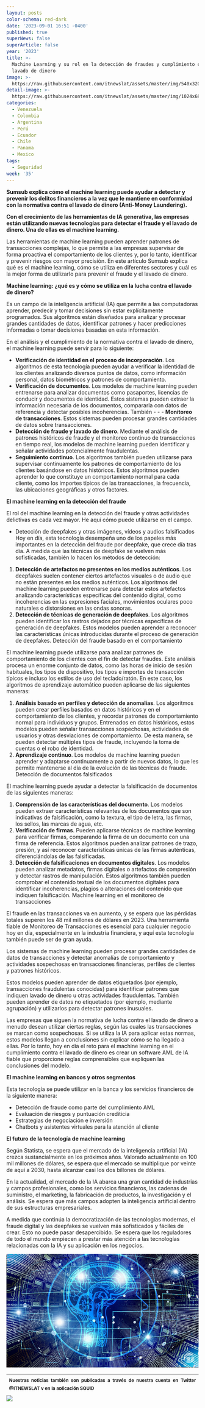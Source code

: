 ```yaml
---
layout: posts
color-schema: red-dark
date: '2023-09-01 16:51 -0400'
published: true
superNews: false
superArticle: false
year: '2023'
title: >-
  Machine Learning y su rol en la detección de fraudes y cumplimiento contra el
  lavado de dinero
image: >-
  https://raw.githubusercontent.com/itnewslat/assets/master/img/540x320/Machine-Learning-p.jpg
detail-image: >-
  https://raw.githubusercontent.com/itnewslat/assets/master/img/1024x680/Machine-Learning-g.jpg
categories:
  - Venezuela
  - Colombia
  - Argentina
  - Perú
  - Ecuador
  - Chile
  - Panama
  - Mexico
tags:
  - Seguridad
week: '35'
---
```

**Sumsub explica cómo el machine learning puede ayudar a detectar y prevenir los delitos financieros a la vez que le mantiene en conformidad con la normativa contra el lavado de dinero (Anti-Money Laundering).**
 
**Con el crecimiento de las herramientas de IA generativa, las empresas están utilizando nuevas tecnologías para detectar el fraude y el lavado de dinero. Una de ellas es el machine learning.**

Las herramientas de machine learning pueden aprender patrones de transacciones complejas, lo que permite a las empresas supervisar de forma proactiva el comportamiento de los clientes y, por lo tanto, identificar y prevenir riesgos con mayor precisión. En este artículo Sumsub explica qué es el machine learning, cómo se utiliza en diferentes sectores y cuál es la mejor forma de utilizarlo para prevenir el fraude y el lavado de dinero.
 
**Machine learning: ¿qué es y cómo se utiliza en la lucha contra el lavado de dinero?**
 
Es un campo de la inteligencia artificial (IA) que permite a las computadoras aprender, predecir y tomar decisiones sin estar explícitamente programados. Sus algoritmos están diseñados para analizar y procesar grandes cantidades de datos, identificar patrones y hacer predicciones informadas o tomar decisiones basadas en esta información.
 
En el análisis y el cumplimiento de la normativa contra el lavado de dinero, el machine learning puede servir para lo siguiente:

- **Verificación de identidad en el proceso de incorporación**. Los algoritmos de esta tecnología pueden ayudar a verificar la identidad de los clientes analizando diversos puntos de datos, como información personal, datos biométricos y patrones de comportamiento.
- **Verificación de documentos**. Los modelos de machine learning pueden entrenarse para analizar documentos como pasaportes, licencias de conducir y documentos de identidad. Estos sistemas pueden extraer la información necesaria de los documentos, compararla con datos de referencia y detectar posibles incoherencias. También - - - **Monitoreo de transacciones**. Estos sistemas pueden procesar grandes cantidades de datos sobre transacciones.
- **Detección de fraude y lavado de dinero**. Mediante el análisis de patrones históricos de fraude y el monitoreo continuo de transacciones en tiempo real, los modelos de machine learning pueden identificar y señalar actividades potencialmente fraudulentas.
- **Seguimiento continuo**. Los algoritmos también pueden utilizarse para supervisar continuamente los patrones de comportamiento de los clientes basándose en datos históricos. Estos algoritmos pueden aprender lo que constituye un comportamiento normal para cada cliente, como los importes típicos de las transacciones, la frecuencia, las ubicaciones geográficas y otros factores.
 
**El machine learning en la detección del fraude**
 
El rol del machine learning en la detección del fraude y otras actividades delictivas es cada vez mayor. He aquí cómo puede utilizarse en el campo.

- Detección de deepfakes y otras imágenes, vídeos y audios falsificados
Hoy en día, esta tecnología desempeña uno de los papeles más importantes en la detección del fraude por deepfake, que crece día tras día. A medida que las técnicas de deepfake se vuelven más sofisticadas, también lo hacen los métodos de detección:

1.	**Detección de artefactos no presentes en los medios auténticos**. Los deepfakes suelen contener ciertos artefactos visuales o de audio que no están presentes en los medios auténticos. Los algoritmos del machine learning pueden entrenarse para detectar estos artefactos analizando características específicas del contenido digital, como incoherencias en las expresiones faciales, movimientos oculares poco naturales o distorsiones en las ondas sonoras.
2.	**Detección de técnicas de generación de deepfakes**. Los algoritmos pueden identificar los rastros dejados por técnicas específicas de generación de deepfakes. Estos modelos pueden aprender a reconocer las características únicas introducidas durante el proceso de generación de deepfakes.
Detección del fraude basado en el comportamiento

El machine learning puede utilizarse para analizar patrones de comportamiento de los clientes con el fin de detectar fraudes. Este análisis procesa un enorme conjunto de datos, como las horas de inicio de sesión habituales, los tipos de dispositivo, los tipos e importes de transacción típicos e incluso los estilos de uso del teclado/ratón. En este caso, los algoritmos de aprendizaje automático pueden aplicarse de las siguientes maneras:

1.	**Análisis basado en perfiles y detección de anomalías**. Los algoritmos pueden crear perfiles basados en datos históricos y en el comportamiento de los clientes, y recordar patrones de comportamiento normal para individuos y grupos. Entrenados en datos históricos, estos modelos pueden señalar transacciones sospechosas, actividades de usuarios y otras desviaciones de comportamiento. De esta manera, se pueden detectar múltiples tipos de fraude, incluyendo la toma de cuentas o el robo de identidad.
2.	**Aprendizaje continuo**. Los modelos de machine learning pueden aprender y adaptarse continuamente a partir de nuevos datos, lo que les permite mantenerse al día de la evolución de las técnicas de fraude.
Detección de documentos falsificados

El machine learning puede ayudar a detectar la falsificación de documentos de las siguientes maneras:

1.	**Comprensión de las características del documento**. Los modelos pueden extraer características relevantes de los documentos que son indicativas de falsificación, como la textura, el tipo de letra, las firmas, los sellos, las marcas de agua, etc.
2.	**Verificación de firmas**. Pueden aplicarse técnicas de machine learning para verificar firmas, comparando la firma de un documento con una firma de referencia. Estos algoritmos pueden analizar patrones de trazo, presión, y así reconocer características únicas de las firmas auténticas, diferenciándolas de las falsificadas.
3.	**Detección de falsificaciones en documentos digitales**. Los modelos pueden analizar metadatos, firmas digitales o artefactos de compresión y detectar rastros de manipulación. Estos algoritmos también pueden comprobar el contenido textual de los documentos digitales para identificar incoherencias, plagios o alteraciones del contenido que indiquen falsificación.
Machine learning en el monitoreo de transacciones
 
El fraude en las transacciones va en aumento, y se espera que las pérdidas totales superen los 48 mil millones de dólares en 2023. Una herramienta fiable de Monitoreo de Transacciones es esencial para cualquier negocio hoy en día, especialmente en la industria financiera, y aquí esta tecnología también puede ser de gran ayuda.
 
Los sistemas de machine learning pueden procesar grandes cantidades de datos de transacciones y detectar anomalías de comportamiento y actividades sospechosas en transacciones financieras, perfiles de clientes y patrones históricos.
 
Estos modelos pueden aprender de datos etiquetados (por ejemplo, transacciones fraudulentas conocidas) para identificar patrones que indiquen lavado de dinero u otras actividades fraudulentas. También pueden aprender de datos no etiquetados (por ejemplo, mediante agrupación) y utilizarlos para detectar patrones inusuales.
 
Las empresas que siguen la normativa de lucha contra el lavado de dinero a menudo desean utilizar ciertas reglas, según las cuales las transacciones se marcan como sospechosas. Si se utiliza la IA para aplicar estas normas, estos modelos llegan a conclusiones sin explicar cómo se ha llegado a ellas. Por lo tanto, hoy en día el reto para el machine learning en el cumplimiento contra el lavado de dinero es crear un software AML de IA fiable que proporcione reglas comprensibles que expliquen las conclusiones del modelo.
 
**El machine learning en bancos y otros segmentos**
 
Esta tecnología se puede utilizar en la banca y los servicios financieros de la siguiente manera:

- Detección de fraude como parte del cumplimiento AML
- Evaluación de riesgos y puntuación crediticia
- Estrategias de negociación e inversión
- Chatbots y asistentes virtuales para la atención al cliente

**El futuro de la tecnología de machine learning**
 
Según Statista, se espera que el mercado de la inteligencia artificial (IA) crezca sustancialmente en los próximos años. Valorado actualmente en 100 mil millones de dólares, se espera que el mercado se multiplique por veinte de aquí a 2030, hasta alcanzar casi los dos billones de dólares.
 
En la actualidad, el mercado de la IA abarca una gran cantidad de industrias y campos profesionales, como los servicios financieros, las cadenas de suministro, el marketing, la fabricación de productos, la investigación y el análisis. Se espera que más campos adopten la inteligencia artificial dentro de sus estructuras empresariales.
 
A medida que continúa la democratización de las tecnologías modernas, el fraude digital y las deepfakes se vuelven más sofisticados y fáciles de crear. Esto no puede pasar desapercibido. Se espera que los reguladores de todo el mundo empiecen a prestar más atención a las tecnologías relacionadas con la IA y su aplicación en los negocios.
 
![](https://raw.githubusercontent.com/itnewslat/assets/master/img/540x320/Machine-Learning-p.jpg)

<table style="height: 42px;" width="569">
<tbody>
<tr>
<td style="text-align: justify;"><sub><strong>Nuestras noticias también son publicadas a través de nuestra cuenta en Twitter <a href="https://twitter.com/itnewslat?lang=es">@ITNEWSLAT</a> y en la aplicación <a href="https://squidapp.co/en/">SQUID</a></strong></sub></td>
</tr>
</tbody>
</table>

<img src="https://tracker.metricool.com/c3po.jpg?hash=56f88a41e39ab42c063cc51676587a04"/>
